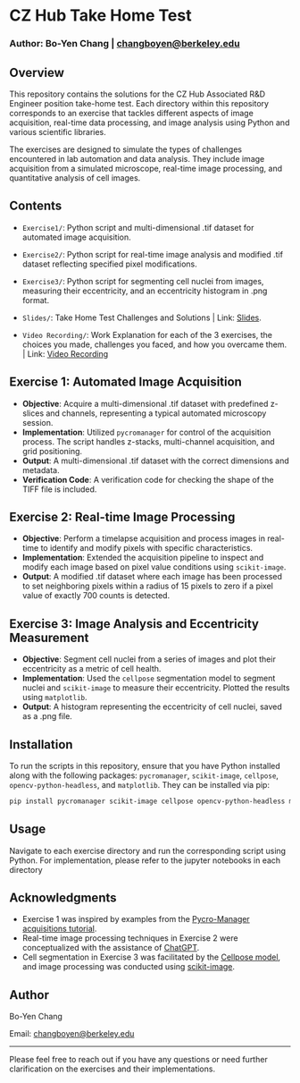 # CZ Hub Take Home Test
### Author: Bo-Yen Chang | changboyen@berkeley.edu

## Overview
This repository contains the solutions for the CZ Hub Associated R&D Engineer position take-home test. Each directory within this repository corresponds to an exercise that tackles different aspects of image acquisition, real-time data processing, and image analysis using Python and various scientific libraries.

The exercises are designed to simulate the types of challenges encountered in lab automation and data analysis. They include image acquisition from a simulated microscope, real-time image processing, and quantitative analysis of cell images.

## Contents
- `Exercise1/`: Python script and multi-dimensional .tif dataset for automated image acquisition.
- `Exercise2/`: Python script for real-time image analysis and modified .tif dataset reflecting specified pixel modifications.
- `Exercise3/`: Python script for segmenting cell nuclei from images, measuring their eccentricity, and an eccentricity histogram in .png format.
  
-  `Slides/`: Take Home Test Challenges and Solutions | Link: [Slides](https://docs.google.com/presentation/d/1EOCr6NDMAdhyrNtLBTellKGtD9ebS1zwh85Qzt5pwgw/edit?usp=sharing).
-  `Video Recording/`: Work Explanation for each of the 3 exercises, the choices you made, challenges you faced, and how you overcame them. | Link: [Video Recording](https://drive.google.com/file/d/1ql4cfYHzXTm_bEFtS7lbxJwlC8pQuxtw/view?usp=sharing)
## Exercise 1: Automated Image Acquisition
- **Objective**: Acquire a multi-dimensional .tif dataset with predefined z-slices and channels, representing a typical automated microscopy session.
- **Implementation**: Utilized `pycromanager` for control of the acquisition process. The script handles z-stacks, multi-channel acquisition, and grid positioning.
- **Output**: A multi-dimensional .tif dataset with the correct dimensions and metadata.
- **Verification Code**: A verification code for checking the shape of the TIFF file is included.

## Exercise 2: Real-time Image Processing
- **Objective**: Perform a timelapse acquisition and process images in real-time to identify and modify pixels with specific characteristics.
- **Implementation**: Extended the acquisition pipeline to inspect and modify each image based on pixel value conditions using `scikit-image`.
- **Output**: A modified .tif dataset where each image has been processed to set neighboring pixels within a radius of 15 pixels to zero if a pixel value of exactly 700 counts is detected.

## Exercise 3: Image Analysis and Eccentricity Measurement
- **Objective**: Segment cell nuclei from a series of images and plot their eccentricity as a metric of cell health.
- **Implementation**: Used the `cellpose` segmentation model to segment nuclei and `scikit-image` to measure their eccentricity. Plotted the results using `matplotlib`.
- **Output**: A histogram representing the eccentricity of cell nuclei, saved as a .png file.

## Installation
To run the scripts in this repository, ensure that you have Python installed along with the following packages: `pycromanager`, `scikit-image`, `cellpose`, `opencv-python-headless`, and `matplotlib`. They can be installed via pip:

```bash
pip install pycromanager scikit-image cellpose opencv-python-headless matplotlib
```

## Usage
Navigate to each exercise directory and run the corresponding script using Python. For implementation, please refer to the jupyter notebooks in each directory 

## Acknowledgments
- Exercise 1 was inspired by examples from the [Pycro-Manager acquisitions tutorial](https://micro-manager.org/apidoc/mmcorej/latest/mmcorej/CMMCore.html).
- Real-time image processing techniques in Exercise 2 were conceptualized with the assistance of [ChatGPT](https://chat.openai.com/).
- Cell segmentation in Exercise 3 was facilitated by the [Cellpose model](https://github.com/MouseLand/cellpose), and image processing was conducted using [scikit-image](https://scikit-image.org/docs/stable/api/skimage.io.html).

## Author
Bo-Yen Chang

Email: changboyen@berkeley.edu

---

Please feel free to reach out if you have any questions or need further clarification on the exercises and their implementations. 

